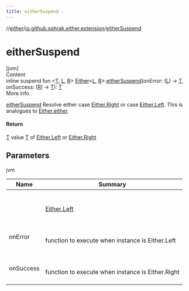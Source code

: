 ```yaml
---
title: eitherSuspend -
---
```

//[either](../index.md)/[io.github.sphrak.either.extension](index.md)/[eitherSuspend](either-suspend.md)



# eitherSuspend  
[jvm]  
Content  
inline suspend fun <[T](either-suspend.md), [L](either-suspend.md), [R](either-suspend.md)> [Either](../io.github.sphrak.either/-either/index.md)<[L](either-suspend.md), [R](either-suspend.md)>.[eitherSuspend](either-suspend.md)(onError: ([L](either-suspend.md)) -> [T](either-suspend.md), onSuccess: ([R](either-suspend.md)) -> [T](either-suspend.md)): [T](either-suspend.md)  
More info  


[eitherSuspend](either-suspend.md) Resolve either case [Either.Right](../io.github.sphrak.either/-either/-right/index.md) or case [Either.Left](../io.github.sphrak.either/-either/-left/index.md). This is analogues to [Either.either](../io.github.sphrak.either/-either/either.md).



#### Return  


[T](either-suspend.md) value [T](either-suspend.md) of [Either.Left](../io.github.sphrak.either/-either/-left/index.md) or [Either.Right](../io.github.sphrak.either/-either/-right/index.md)



## Parameters  
  
jvm  
  
|  Name|  Summary| 
|---|---|
| <a name="io.github.sphrak.either.extension//eitherSuspend/io.github.sphrak.either.Either[TypeParam(bounds=[kotlin.Any?]),TypeParam(bounds=[kotlin.Any?])]#kotlin.Function1[TypeParam(bounds=[kotlin.Any?]),TypeParam(bounds=[kotlin.Any?])]#kotlin.Function1[TypeParam(bounds=[kotlin.Any?]),TypeParam(bounds=[kotlin.Any?])]/PointingToDeclaration/"></a><receiver>| <a name="io.github.sphrak.either.extension//eitherSuspend/io.github.sphrak.either.Either[TypeParam(bounds=[kotlin.Any?]),TypeParam(bounds=[kotlin.Any?])]#kotlin.Function1[TypeParam(bounds=[kotlin.Any?]),TypeParam(bounds=[kotlin.Any?])]#kotlin.Function1[TypeParam(bounds=[kotlin.Any?]),TypeParam(bounds=[kotlin.Any?])]/PointingToDeclaration/"></a><br><br>[Either.Left](../io.github.sphrak.either/-either/-left/index.md)<br><br>
| <a name="io.github.sphrak.either.extension//eitherSuspend/io.github.sphrak.either.Either[TypeParam(bounds=[kotlin.Any?]),TypeParam(bounds=[kotlin.Any?])]#kotlin.Function1[TypeParam(bounds=[kotlin.Any?]),TypeParam(bounds=[kotlin.Any?])]#kotlin.Function1[TypeParam(bounds=[kotlin.Any?]),TypeParam(bounds=[kotlin.Any?])]/PointingToDeclaration/"></a>onError| <a name="io.github.sphrak.either.extension//eitherSuspend/io.github.sphrak.either.Either[TypeParam(bounds=[kotlin.Any?]),TypeParam(bounds=[kotlin.Any?])]#kotlin.Function1[TypeParam(bounds=[kotlin.Any?]),TypeParam(bounds=[kotlin.Any?])]#kotlin.Function1[TypeParam(bounds=[kotlin.Any?]),TypeParam(bounds=[kotlin.Any?])]/PointingToDeclaration/"></a><br><br>function to execute when instance is Either.Left<br><br>
| <a name="io.github.sphrak.either.extension//eitherSuspend/io.github.sphrak.either.Either[TypeParam(bounds=[kotlin.Any?]),TypeParam(bounds=[kotlin.Any?])]#kotlin.Function1[TypeParam(bounds=[kotlin.Any?]),TypeParam(bounds=[kotlin.Any?])]#kotlin.Function1[TypeParam(bounds=[kotlin.Any?]),TypeParam(bounds=[kotlin.Any?])]/PointingToDeclaration/"></a>onSuccess| <a name="io.github.sphrak.either.extension//eitherSuspend/io.github.sphrak.either.Either[TypeParam(bounds=[kotlin.Any?]),TypeParam(bounds=[kotlin.Any?])]#kotlin.Function1[TypeParam(bounds=[kotlin.Any?]),TypeParam(bounds=[kotlin.Any?])]#kotlin.Function1[TypeParam(bounds=[kotlin.Any?]),TypeParam(bounds=[kotlin.Any?])]/PointingToDeclaration/"></a><br><br>function to execute when instance is Either.Right<br><br>
  
  



